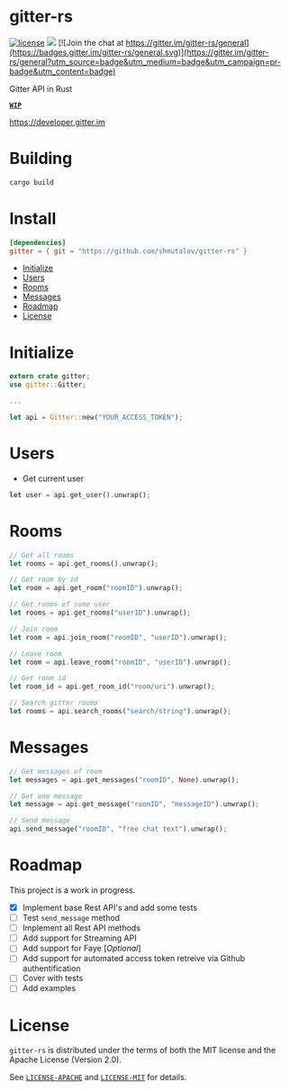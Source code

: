# gitter-rs

[![license](https://img.shields.io/badge/license-MIT_or_Apache_2.0-blue.svg "License")](#license)
[![](https://travis-ci.org/shmutalov/gitter-rs.svg?branch=master)](https://travis-ci.org/shmutalov/gitter-rs)
[![Join the chat at https://gitter.im/gitter-rs/general](https://badges.gitter.im/gitter-rs/general.svg)](https://gitter.im/gitter-rs/general?utm_source=badge&utm_medium=badge&utm_campaign=pr-badge&utm_content=badge)

Gitter API in Rust 

 [**`WIP`**](#roadmap)

https://developer.gitter.im

# Building
```sh
cargo build
```

# Install

```toml
[dependencies]
gitter = { git = "https://github.com/shmutalov/gitter-rs" }
```

- [Initialize](#initialize)
- [Users](#users)
- [Rooms](#rooms)
- [Messages](#messages)
- [Roadmap](#roadmap)
- [License](#license)

# Initialize

```rust
extern crate gitter;
use gitter::Gitter;

...

let api = Gitter::new("YOUR_ACCESS_TOKEN");
```

# Users

- Get current user

```rust
let user = api.get_user().unwrap();
```

# Rooms


```rust
// Get all rooms
let rooms = api.get_rooms().unwrap();

// Get room by id
let room = api.get_room("roomID").unwrap();

// Get rooms of some user
let rooms = api.get_rooms("userID").unwrap();

// Join room
let room = api.join_room("roomID", "userID").unwrap();

// Leave room
let room = api.leave_room("roomID", "userID").unwrap();

// Get room id
let room_id = api.get_room_id("room/uri").unwrap();

// Search gitter rooms
let rooms = api.search_rooms("search/string").unwrap();
```

# Messages

```rust
// Get messages of room
let messages = api.get_messages("roomID", None).unwrap();

// Get one message
let message = api.get_message("roomID", "messageID").unwrap();

// Send message
api.send_message("roomID", "free chat text").unwrap();
```

# Roadmap

This project is a work in progress.

- [x] Implement base Rest API's and add some tests
- [ ] Test `send_message` method
- [ ] Implement all Rest API methods
- [ ] Add support for Streaming API
- [ ] Add support for Faye [_Optional_]
- [ ] Add support for automated access token retreive via Github authentification
- [ ] Cover with tests
- [ ] Add examples

# License

`gitter-rs` is distributed under the terms of both the MIT license and the Apache License (Version 2.0).

See [`LICENSE-APACHE`](LICENSE-APACHE) and [`LICENSE-MIT`](LICENSE-APACHE) for details.
